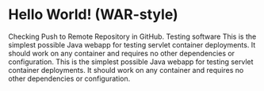 Hello World! (WAR-style)
===============
Checking Push to Remote Repository in GitHub. Testing software
This is the simplest possible Java webapp for testing servlet container deployments.  It should work on any container and requires no other dependencies or configuration.
This is the simplest possible Java webapp for testing servlet container deployments.  It should work on any container and requires no other dependencies or configuration.
